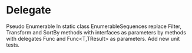 # Delegate
Pseudo Enumerable
In static class EnumerableSequences replace Filter, Transform and SortBy methods with interfaces as parameters by methods with delegates Func and Func<T,TResult> as parameters. Add new unit tests.
